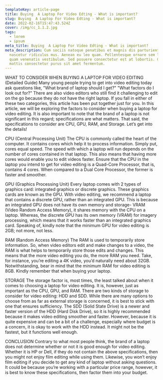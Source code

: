 ```yaml
---
templateKey: article-page
title: Buying  A Laptop For Video Edting - What is important?
slug: Buying  A Laptop For Video Edting - What is important?
date: 2022-02-16T15:47:43.524Z
cover: /img/cc_1.1.2.jpg
tags:
  - lorem
  - ipsum
meta_title: Buying  A Laptop For Video Edting - What is important?
meta_description: Cum sociis natoque penatibus et magnis dis parturient montes,
  nascetur ridiculus mus. Aenean eu leo quam. Pellentesque ornare sem lacinia
  quam venenatis vestibulum. Sed posuere consectetur est at lobortis. Cras
  mattis consectetur purus sit amet fermentum.
---
```

WHAT TO CONSIDER WHEN BUYING A LAPTOP FOR VIDEO EDITING (Detailed Guide)
Many young people trying to get into video editing today ask questions like, "What brand of laptop should I get?" "What factors do I look out for?" 
There are also video editors who still find it challenging to edit on the go because they do not have the right laptop.
If you fall in either of these two categories, this article has been put together just for you.
In this article, we will be exploring the factors to consider when buying a laptop for video editing. It is also important to note that the brand of a laptop is not significant in this regard; specifications are what matters.
That said, the specifications to consider are CPU, GPU, RAM, and Storage. 
Let’s get into the details!

CPU (Central Processing Unit)
The CPU is commonly called the heart of the computer. It contains cores which help it to process information. Simply put, cores equal speed. The speed with which a laptop will run depends on the number of cores contained in that laptop. 
This also means that having more cores would enable you to edit videos faster. Ensure that the CPU in the laptop you intend to get for video editing is a Quad-Core Processor, that is, contains 4 cores. When compared to a Dual Core Processor, the former is faster and smoother.

GPU (Graphics Processing Unit)
Every laptop comes with 2 types of graphics card: integrated graphics or discrete graphics. These graphics cards are known as the GPU. 
With video editing, we recommend a laptop that contains a discrete GPU, rather than an integrated GPU. This is because an integrated GPU does not have its own memory and storage- VRAM (Video Random Access Memory), it shares memory with the CPU on a laptop.
Whereas, the discrete GPU has its own memory (VRAM) for imagery processing, which means that it works faster than an integrated graphics card. 
Speaking of, kindly note that the minimum GPU for video editing is 2GB; not more, not less.

RAM (Random Access Memory)
The RAM is used to temporarily store information. So, when video editors edit and make changes to a video, the RAM is what helps to temporarily store those edits and changes. This means that the more video editing you do, the more RAM you need.
Take, for instance, you’re editing a 4K video, you’d naturally need about 32GB. Notwithstanding, bear in mind that the minimum RAM for video editing is 8GB.
Kindly remember that when buying your laptop.

STORAGE
The storage factor is, most times, the least talked about when it comes to choosing a laptop for video editing. It is, however, just as important as the CPU, GPU, and RAM.
There are two kinds of storage to consider for video editing: HDD and SDD. While there are many options to choose from as far as external storage is concerned, it is best to stick with one that ensures sufficiency.
The SDD (Solid State Drive) is a newer and faster version of the HDD (Hard Disk Drive), so it is highly recommended because it makes video editing smoother and faster.
However, because it is quite expensive and can be a bit of a challenge, especially where budget is a concern, it is okay to work with the HDD instead. It might not be the fastest, but it functions well enough. 

CONCLUSION
Contrary to what most people think, the brand of a laptop does not determine whether or not it is good enough for video editing. Whether it is HP or Dell, if they do not contain the above specifications, then you might not enjoy film editing while using them.
Likewise, you won’t enjoy film editing if you decide to get any kind of laptop without asking questions. It could be because you’re working with a particular price range, however, it is best to know these specifications, then factor them into your budget.